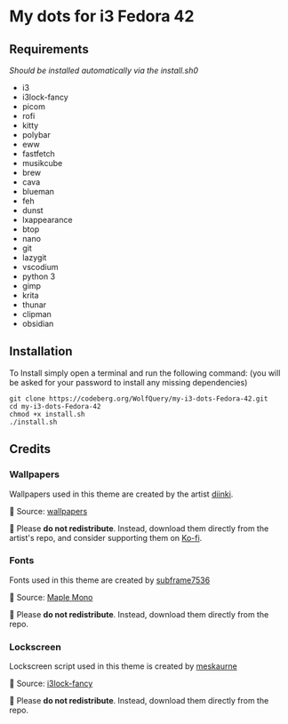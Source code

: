 # My dots for i3 Fedora 42


## Requirements
*Should be installed automatically via the install.sh0*

- i3
- i3lock-fancy
- picom
- rofi
- kitty
- polybar
- eww
- fastfetch
- musikcube
- brew
- cava
- blueman
- feh
- dunst
- lxappearance
- btop
- nano
- git
- lazygit
- vscodium
- python 3
- gimp
- krita
- thunar
- clipman
- obsidian

## Installation
To Install simply open a terminal and run the following command: (you will be asked for your password to install any missing dependencies)
```
git clone https://codeberg.org/WolfQuery/my-i3-dots-Fedora-42.git
cd my-i3-dots-Fedora-42
chmod +x install.sh
./install.sh
```

## Credits
### Wallpapers

Wallpapers used in this theme are created by the artist [diinki](https://github.com/diinki).

📁 Source: [wallpapers](https://github.com/diinki/wallpapers)

🙏 Please **do not redistribute**. Instead, download them directly from the artist's repo, and consider supporting them on [Ko-fi](https://ko-fi.com/E1E81FQW4S).

### Fonts

Fonts used in this theme are created by [subframe7536](https://github.com/subframe7536)

📁 Source: [Maple Mono](https://github.com/subframe7536/maple-font)

🙏 Please **do not redistribute**. Instead, download them directly from the repo.

### Lockscreen

Lockscreen script used in this theme is created by [meskaurne](https://github.com/meskarune)

📁 Source: [i3lock-fancy](https://github.com/meskarune/i3lock-fancy)

🙏 Please **do not redistribute**. Instead, download them directly from the repo.